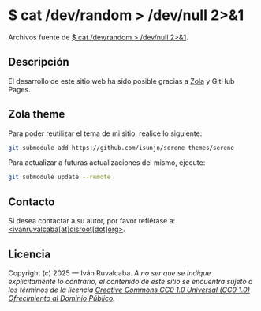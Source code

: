 [//]: # (Filename: README.md)
[//]: # (Author: Iván Ruvalcaba)
[//]: # (Contact: <ivanruvalcaba[at]disroot[dot]org>)
[//]: # (Created: 15 ago 2022 15:00:22)
[//]: # (Last Modified: 11 dic 2022 12:47:52)

# $ cat /dev/random > /dev/null 2>&1

Archivos fuente de [$ cat /dev/random > /dev/null 2>&1][website].

## Descripción

El desarrollo de este sitio web ha sido posible gracias a [Zola][zola] y GitHub Pages.

## Zola theme

Para poder reutilizar el tema de mi sitio, realice lo siguiente:

```sh
git submodule add https://github.com/isunjn/serene themes/serene
```

Para actualizar a futuras actualizaciones del mismo, ejecute:

```sh
git submodule update --remote
```

## Contacto

Si desea contactar a su autor, por favor refiérase a: [<ivanruvalcaba\[at\]disroot\[dot\]org>][mi-correo-personal].

## Licencia

Copyright (c) 2025 — Iván Ruvalcaba. *A no ser que se indique explícitamente lo contrario, el contenido de este sitio se encuentra sujeto a los términos de la licencia [Creative Commons CC0 1.0 Universal (CC0 1.0) Ofrecimiento al Dominio Público][cc0].*

[website]: https://ivanruvalcaba.github.io/
[zola]: https://www.getzola.org/ "Your one-stop static site engine"
[mi-correo-personal]: mailto:&#105;&#118;&#97;&#110;&#114;&#117;&#118;&#97;&#108;&#99;&#97;&#98;&#97;&#64;&#100;&#105;&#115;&#114;&#111;&#111;&#116;&#46;&#111;&#114;&#103;
[cc0]: https://creativecommons.org/publicdomain/zero/1.0/deed
